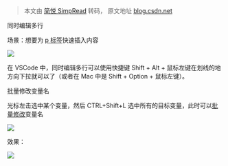 > 本文由 [简悦 SimpRead](http://ksria.com/simpread/) 转码， 原文地址 [blog.csdn.net](https://blog.csdn.net/wifcnd/article/details/137263715?ops_request_misc=%257B%2522request%255Fid%2522%253A%2522721ccb738140b7851f400d70a2819484%2522%252C%2522scm%2522%253A%252220140713.130102334..%2522%257D&request_id=721ccb738140b7851f400d70a2819484&biz_id=0&utm_medium=distribute.pc_search_result.none-task-blog-2~all~sobaiduend~default-2-137263715-null-null.142^v101^control&utm_term=vscode%E6%80%8E%E4%B9%88%E5%AE%9E%E7%8E%B0%E4%B8%80%E8%B5%B7%E4%BF%AE%E6%94%B9&spm=1018.2226.3001.4187)

同时编辑多行

场景：想要为 [p 标签](https://so.csdn.net/so/search?q=p%E6%A0%87%E7%AD%BE&spm=1001.2101.3001.7020)快速插入内容

![](https://i-blog.csdnimg.cn/blog_migrate/df23b52023afaf37ae4ada8fe8cb6092.png)

在 VSCode 中，同时编辑多行可以使用快捷键 Shift + Alt + 鼠标左键在划线的地方向下拉就可以了（或者在 Mac 中是 Shift + Option + 鼠标左键）。

批量修改变量名

光标左击选中某个变量，然后 CTRL+Shift+L 选中所有的目标变量，此时可以[批量修改](https://so.csdn.net/so/search?q=%E6%89%B9%E9%87%8F%E4%BF%AE%E6%94%B9&spm=1001.2101.3001.7020)变量名

![](https://i-blog.csdnimg.cn/blog_migrate/f63cd8ef9b40d6cb86f33ce7e35be74c.png)

效果：

![](https://i-blog.csdnimg.cn/blog_migrate/280a0d39702a99568aaf888cb0273a08.png)